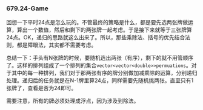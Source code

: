 ### 679.24-Game

回想一下平时24点是怎么玩的。不管最终的策略是什么，都是要先选两张牌做运算，算出一个数值，然后和剩下的两张牌一起考虑。于是接下来就等于三张牌算24点。OK，递归的思路就这么出来了。所以，那些乘除法、括号的优先结合法则，都是障眼法，其实都不需要考虑。

总结一下：手头有N张牌的时候，要随机选出两张（有序），剩下的就不用管顺序了。这样的排列组成了一个排列的集合```vector<vector<double>>permuations```。对于其中的每一种排列，我们对于那两张有序的牌分别做加减乘除的运算，分别递归处理。递归后的任务就是在N-1牌里算24点，同样需要先随机挑两张。直至只有1张牌了，查看是否为24即可。

需要注意，所有的牌必须处理成浮点，因为涉及到除法。
